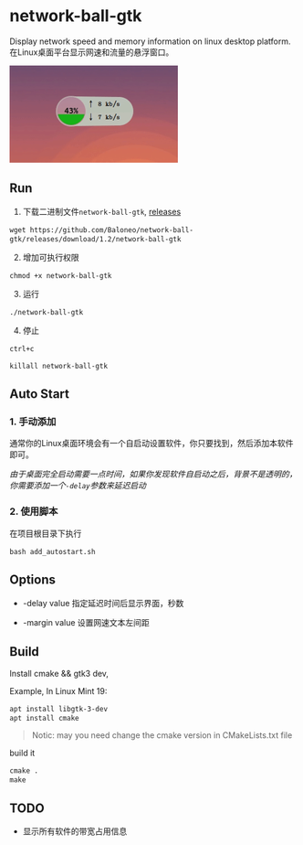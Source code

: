 # network-ball-gtk

Display network speed and memory information on linux desktop platform.
在Linux桌面平台显示网速和流量的悬浮窗口。

![net-ball-gtk](https://raw.githubusercontent.com/Baloneo/network-ball-gtk/master/net-ball-gtk5.gif)

## Run
1. 下载二进制文件`network-ball-gtk`, [releases](https://github.com/Baloneo/network-ball-gtk/releases)
```
wget https://github.com/Baloneo/network-ball-gtk/releases/download/1.2/network-ball-gtk
```
2. 增加可执行权限
```
chmod +x network-ball-gtk
```
3. 运行
```
./network-ball-gtk
```
4. 停止
```
ctrl+c
```
```
killall network-ball-gtk
```

## Auto Start
### 1. 手动添加
通常你的Linux桌面环境会有一个自启动设置软件，你只要找到，然后添加本软件即可。

*由于桌面完全启动需要一点时间，如果你发现软件自启动之后，背景不是透明的，你需要添加一个`-delay`参数来延迟启动*

### 2. 使用脚本
在项目根目录下执行
```
bash add_autostart.sh
```

## Options
* -delay value
指定延迟时间后显示界面，秒数

* -margin value
设置网速文本左间距

## Build
Install cmake && gtk3 dev, 

Example, In Linux Mint 19:
```
apt install libgtk-3-dev
apt install cmake
```
> Notic: may you need change the cmake version in CMakeLists.txt file

build it
```
cmake .
make
```

## TODO
* 显示所有软件的带宽占用信息






